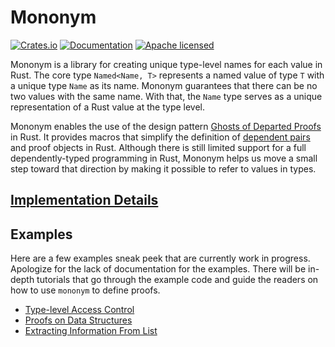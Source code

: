 # Mononym

[![Crates.io][crates-badge]][crates-url]
[![Documentation][doc-badge]][doc-url]
[![Apache licensed][license-badge]][license-url]

[crates-badge]: https://img.shields.io/crates/v/mononym.svg
[crates-url]: https://crates.io/crates/mononym
[doc-badge]: https://docs.rs/mononym/badge.svg
[doc-url]: https://docs.rs/mononym
[license-badge]: https://img.shields.io/crates/l/mononym.svg
[license-url]: https://github.com/maybevoid/mononym/blob/master/LICENSE
[actions-badge]: https://github.com/maybevoid/mononym/workflows/Cargo%20Tests/badge.svg

Mononym is a library for creating unique type-level names for each value in Rust. The core type `Named<Name, T>` represents a named value of type `T` with a unique type `Name` as its name. Mononym guarantees that there can be no two values with the same name. With that, the `Name` type serves as a unique representation of a Rust value at the type level.

Mononym enables the use of the design pattern [Ghosts of Departed Proofs](https://kataskeue.com/gdp.pdf) in Rust. It provides macros that simplify the definition of [dependent pairs](https://docs.idris-lang.org/en/latest/tutorial/typesfuns.html#dependent-pairs) and proof objects in Rust. Although there is still limited support for a full dependently-typed programming in Rust, Mononym helps us move a small step toward that direction by making it possible to refer to values in types.

## [Implementation Details](./docs/implementation.md)

## Examples

Here are a few examples sneak peek that are currently work in progress. Apologize for the lack of documentation for the examples. There will be in-depth tutorials that go through the example code and guide the readers on how to use `mononym` to define proofs.

- [Type-level Access Control](./examples/access_control.rs)
- [Proofs on Data Structures](./examples/data_structures.rs)
- [Extracting Information From List](./examples/list.rs)

